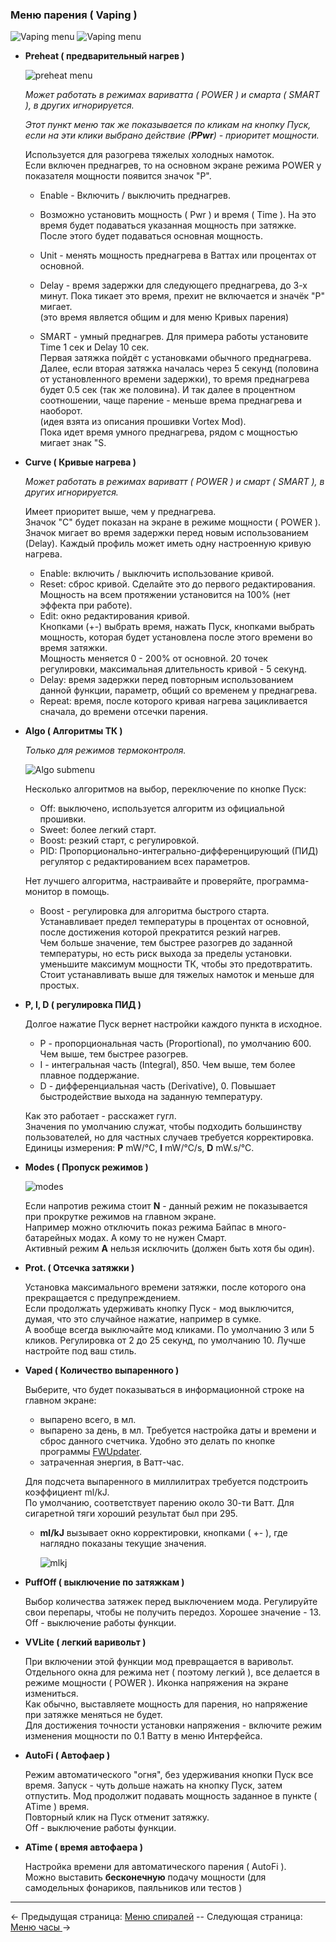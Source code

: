 ### Меню парения ( Vaping )
 
 ![Vaping menu](https://i.imgur.com/9pTK6zM.png) ![Vaping menu](https://i.imgur.com/IaC8bQZ.png)

* __Preheat ( предварительный нагрев )__
    
	![preheat menu](https://i.imgur.com/wvcNu8H.png)
        
    *Может работать в режимах вариватта ( POWER ) и смарта ( SMART ), в других игнорируется.*  
    
    *Этот пункт меню так же показывается по кликам на кнопку Пуск, если на эти клики выбрано действие (**PPwr**) - приоритет мощности.*
    
    Используется для разогрева тяжелых холодных намоток.  
    Если включен преднагрев, то на основном экране режима POWER у показателя мощности появится значок "P".

    - Enable - Включить / выключить преднагрев.

    - Возможно установить мощность ( Pwr ) и время ( Time ). На это время будет подаваться указанная мощность при затяжке.  
    После этого будет подаваться основная мощность.
        
    - Unit - менять мощность преднагрева в Ваттах или процентах от основной.   

    - Delay - время задержки для следующего преднагрева, до 3-х минут. Пока тикает это время, прехит не включается и значёк "P" мигает.  
    (это время является общим и для меню Кривых парения)
    
    - SMART - умный преднагрев.
    Для примера работы установите Time 1 сек и Delay 10 сек.  
    Первая затяжка пойдёт с установками обычного преднагрева. Далее, если вторая затяжка началась через 5 секунд (половина от установленного времени задержки), то время преднагрева будет 0.5 сек (так же половина). И так далее в процентном соотношении, чаще парение - меньше врема преднагрева и наоборот.  
    (идея взята из описания прошивки Vortex Mod).  
    Пока идет время умного преднагрева, рядом с мощностью мигает знак "S.
  

* __Curve ( Кривые нагрева )__

    *Может работать в режимах вариватт ( POWER ) и смарт ( SMART ), в других игнорируется.*  
    
    Имеет приоритет выше, чем у преднагрева.  
    Значок "C" будет показан на экране в режиме мощности ( POWER ). Значок мигает во время задержки перед новым использованием (Delay).
    Каждый профиль может иметь одну настроенную кривую нагрева.
  
    - Enable: включить / выключить использование кривой.
    - Reset: сброс кривой. Сделайте это до первого редактирования. Мощность на всем протяжении установится на 100% (нет эффекта при работе).
    - Edit: окно редактирования кривой.  
            Кнопками (+-) выбрать время, нажать Пуск, кнопками выбрать мощность, которая будет установлена после этого времени во время затяжки.  
            Мощность меняется 0 - 200% от основной. 20 точек регулировки, максимальная длительность кривой - 5 секунд.
    - Delay: время задержки перед повторным использованием данной функции, параметр, общий со временем у преднагрева.
    - Repeat: время, после которого кривая нагрева зацикливается сначала, до времени отсечки парения.

* __Algo ( Алгоритмы ТК )__

	*Только для режимов термоконтроля.*  

	![Algo submenu](https://i.imgur.com/NcOyQkd.png)  

    Несколько алгоритмов на выбор, переключение по кнопке Пуск:
    - Off: выключено, используется алгоритм из официальной прошивки.
    - Sweet: более легкий старт.
    - Boost: резкий старт, с регулировкой.
    - PID: Пропорционально-интегрально-дифференцирующий (ПИД) регулятор с редактированием всех параметров.
         
    Нет лучшего алгоритма, настраивайте и проверяйте, программа-монитор в помощь.  

    - Boost - регулировка для алгоритма быстрого старта.  
            Устанавливает предел температуры в процентах от основной, после достижения которой прекратится резкий нагрев.  
            Чем больше значение, тем быстрее разогрев до заданной температуры, но есть риск выхода за пределы установки. уменьшите максимум мощности ТК, чтобы это предотвратить.  
            Стоит устанавливать выше для тяжелых намоток и меньше для простых.

* __P, I, D ( регулировка ПИД )__
      
    Долгое нажатие Пуск вернет настройки каждого пункта в исходное.  
    - P - пропорциональная часть (Proportional), по умолчанию 600. Чем выше, тем быстрее разогрев.  
    - I - интегральная часть (Integral), 850. Чем выше, тем более плавное поддержание.  
    - D - дифференциальная часть (Derivative), 0. Повышает быстродействие выхода на заданную температуру.  

    Как это работает - расскажет гугл.  
    Значения по умолчанию служат, чтобы подходить большинству пользователей, но для частных случаев требуется корректировка.  
    Единицы измерения: **P** mW/°C, **I** mW/°C/s, **D** mW.s/°C.

* __Modes ( Пропуск режимов )__

	![modes](https://i.imgur.com/aVi3SSn.png)

    Если напротив режима стоит **N** - данный режим не показывается при прокрутке режимов на главном экране.  
    Например можно отключить показ режима Байпас в много-батарейных модах. А кому то не нужен Смарт.  
    Активный режим **A** нельзя исключить (должен быть хотя бы один).  

* __Prot. ( Отсечка затяжки )__

    Установка максимального времени затяжки, после которого она прекращается с предупреждением.  
    Если продолжать удерживать кнопку Пуск - мод выключится, думая, что это случайное нажатие, например в сумке.  
    А вообще всегда выключайте мод кликами. По умолчанию 3 или 5 кликов.
    Регулировка от 2 до 25 секунд, по умолчанию 10. Лучше настройте под ваш стиль.
    
* __Vaped ( Количество выпаренного )__

    Выберите, что будет показываться в информационной строке на главном экране:  
    - выпарено всего, в мл.
    - выпарено за день, в мл. Требуется настройка даты и времени и сброс данного счетчика. Удобно это делать по кнопке программы [FWUpdater](https://www.dropbox.com/s/qbymcwthnahmles/VTCFont.rar?dl=1).
    - затраченная энергия, в Ватт-час.

    Для подсчета выпаренного в миллилитрах требуется подстроить коэффициент ml/kJ.  
    По умолчанию, соответствует парению около 30-ти Ватт. Для сигаретной тяги хороший результат был при 295.
    * __ml/kJ__ вызывает окно корректировки, кнопками ( +- ), где наглядно показаны текущие значения.
    
		![mlkj](https://i.imgur.com/hZQlBaK.png)

* __PuffOff ( выключение по затяжкам )__

    Выбор количества затяжек перед выключением мода. Регулируйте свои перепары, чтобы не получить передоз. Хорошее значение - 13.  
    Off - выключение работы функции.
   
* __VVLite ( легкий варивольт )__

    При включении этой функции мод превращается в варивольт.  
    Отдельного окна для режима нет ( поэтому легкий ), все делается в режиме мощности ( POWER ). Иконка напряжения на экране измениться.  
    Как обычно, выставляете мощность для парения, но напряжение при затяжке меняться не будет.  
    Для достижения точности установки напряжения - включите режим изменения мощности по 0.1 Ватту в меню Интерфейса.
    
* __AutoFi ( Автофаер )__

    Режим автоматического "огня", без удерживания кнопки Пуск все время.
    Запуск - чуть дольше нажать на кнопку Пуск, затем отпустить. Мод продолжит подавать мощность заданное в пункте ( ATime ) время.  
    Повторный клик на Пуск отменит затяжку.  
    Off - выключение работы функции.

* __ATime ( время автофаера )__

    Настройка времени для автоматического парения ( AutoFi ).  
Можно выставить **бесконечную** подачу мощности (для самодельных фонариков, паяльников или тестов )

-----

← Предыдущая страница: [Меню спиралей](coils_ru.md) --  Следующая страница: [Меню часы ](clock_ru.md)→
